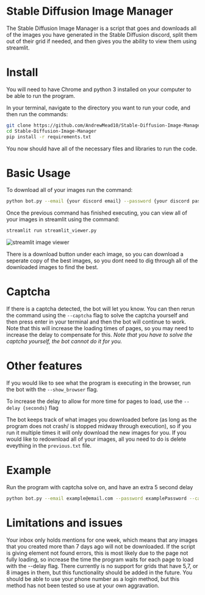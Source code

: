 # Stable Diffusion Image Manager

The Stable Diffusion Image Manager is a script that goes and downloads all of the images you have generated in the Stable Diffusion discord, split them out of their grid if needed, and then gives you the ability to view them using streamlit. 

# Install

You will need to have Chrome and python 3 installed on your computer to be able to run the program.

In your terminal, navigate to the directory you want to run your code, and then run the commands:

```bash
git clone https://github.com/AndrewMead10/Stable-Diffusion-Image-Manager
cd Stable-Diffusion-Image-Manager
pip install -r requirements.txt
```

You now should have all of the necessary files and libraries to run the code.

# Basic Usage

To download all of your images run the command:
```bash
python bot.py --email {your discord email} --password {your discord password}
```

Once the previous command has finished executing, you can view all of your images in streamlit using the command:
```bash
streamlit run streamlit_viewer.py
```

![streamlit image viewer](/demo/streamlit.PNG)

There is a download button under each image, so you can download a seperate copy of the best images, so you dont need to dig through all of the downloaded images to find the best.

# Captcha

If there is a captcha detected, the bot will let you know. You can then rerun the command using the ```--captcha``` flag to solve the captcha yourself and then press enter in your terminal and then the bot will continue to work. Note that this will increase the loading times of pages, so you may need to increase the delay to compensate for this. *Note that you have to solve the captcha yourself, the bot cannot do it for you.*

# Other features

If you would like to see what the program is executing in the browser, run the bot with the ```--show_browser``` flag.

To increase the delay to allow for more time for pages to load, use the ```--delay {seconds}``` flag

The bot keeps track of what images you downloaded before (as long as the program does not crash/ is stopped midway through execution), so if you run it multiple times it will only download the new images for you. If you would like to redownload all of your images, all you need to do is delete eveything in the ```previous.txt``` file.

# Example

Run the program with captcha solve on, and have an extra 5 second delay
```bash
python bot.py --email example@email.com --password examplePassword --captcha --delay 5
```


# Limitations and issues

Your inbox only holds mentions for one week, which means that any images that you created more than 7 days ago will not be downloaded. If the script is giving element not found errors, this is most likely due to the page not fully loading, so increase the time the program waits for each page to load with the --delay flag. There currently is no support for grids that have 5,7, or 8 images in them, but this functionality should be added in the future. You should be able to use your phone number as a login method, but this method has not been tested so use at your own aggravation.



